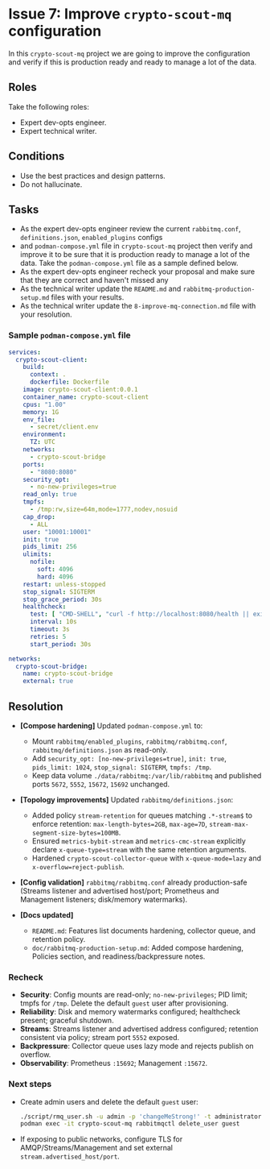 # Issue 7: Improve `crypto-scout-mq` configuration

In this `crypto-scout-mq` project we are going to improve the configuration and verify if this is production ready and
ready to manage a lot of the data.

## Roles

Take the following roles:

- Expert dev-opts engineer.
- Expert technical writer.

## Conditions

- Use the best practices and design patterns.
- Do not hallucinate.

## Tasks

- As the expert dev-opts engineer review the current `rabbitmq.conf`, `definitions.json`, `enabled_plugins` configs
- and `podman-compose.yml` file in `crypto-scout-mq` project then verify and improve it to be sure that it is production
  ready to manage a lot of the data. Take the `podman-compose.yml` file as a sample defined below.
- As the expert dev-opts engineer recheck your proposal and make sure that they are correct and haven't missed any
- As the technical writer update the `README.md` and `rabbitmq-production-setup.md` files with your results.
- As the technical writer update the `8-improve-mq-connection.md` file with your resolution.

### Sample `podman-compose.yml` file

```yaml
services:
  crypto-scout-client:
    build:
      context: .
      dockerfile: Dockerfile
    image: crypto-scout-client:0.0.1
    container_name: crypto-scout-client
    cpus: "1.00"
    memory: 1G
    env_file:
      - secret/client.env
    environment:
      TZ: UTC
    networks:
      - crypto-scout-bridge
    ports:
      - "8080:8080"
    security_opt:
      - no-new-privileges=true
    read_only: true
    tmpfs:
      - /tmp:rw,size=64m,mode=1777,nodev,nosuid
    cap_drop:
      - ALL
    user: "10001:10001"
    init: true
    pids_limit: 256
    ulimits:
      nofile:
        soft: 4096
        hard: 4096
    restart: unless-stopped
    stop_signal: SIGTERM
    stop_grace_period: 30s
    healthcheck:
      test: [ "CMD-SHELL", "curl -f http://localhost:8080/health || exit 1" ]
      interval: 10s
      timeout: 3s
      retries: 5
      start_period: 30s

networks:
  crypto-scout-bridge:
    name: crypto-scout-bridge
    external: true
```

## Resolution

- **[Compose hardening]** Updated `podman-compose.yml` to:
    - Mount `rabbitmq/enabled_plugins`, `rabbitmq/rabbitmq.conf`, `rabbitmq/definitions.json` as read-only.
    - Add `security_opt: [no-new-privileges=true]`, `init: true`, `pids_limit: 1024`,
      `stop_signal: SIGTERM`, `tmpfs: /tmp`.
    - Keep data volume `./data/rabbitmq:/var/lib/rabbitmq` and published ports `5672`, `5552`, `15672`, `15692`
      unchanged.

- **[Topology improvements]** Updated `rabbitmq/definitions.json`:
    - Added policy `stream-retention` for queues matching `.*-stream$` to enforce retention: `max-length-bytes=2GB`,
      `max-age=7D`, `stream-max-segment-size-bytes=100MB`.
    - Ensured `metrics-bybit-stream` and `metrics-cmc-stream` explicitly declare `x-queue-type=stream` with the same
      retention arguments.
    - Hardened `crypto-scout-collector-queue` with `x-queue-mode=lazy` and `x-overflow=reject-publish`.

- **[Config validation]** `rabbitmq/rabbitmq.conf` already production-safe (Streams listener and advertised host/port;
  Prometheus and Management listeners; disk/memory watermarks).

- **[Docs updated]**
    - `README.md`: Features list documents hardening, collector queue, and retention policy.
    - `doc/rabbitmq-production-setup.md`: Added compose hardening, Policies section, and readiness/backpressure notes.

### Recheck

- **Security**: Config mounts are read-only; `no-new-privileges`; PID limit; tmpfs for `/tmp`. Delete the default `guest`
  user after provisioning.
- **Reliability**: Disk and memory watermarks configured; healthcheck present; graceful shutdown.
- **Streams**: Streams listener and advertised address configured; retention consistent via policy; stream port `5552`
  exposed.
- **Backpressure**: Collector queue uses lazy mode and rejects publish on overflow.
- **Observability**: Prometheus `:15692`; Management `:15672`.

### Next steps

- Create admin users and delete the default `guest` user:
  ```bash
  ./script/rmq_user.sh -u admin -p 'changeMeStrong!' -t administrator -y
  podman exec -it crypto-scout-mq rabbitmqctl delete_user guest
  ```
- If exposing to public networks, configure TLS for AMQP/Streams/Management and set external
  `stream.advertised_host/port`.